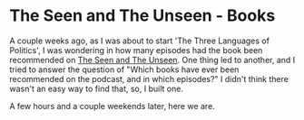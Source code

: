 # The Seen and The Unseen - Books

A couple weeks ago, as I was about to start 'The Three Languages of Politics', I was wondering in how many episodes had the book been recommended on [The Seen and The Unseen](http://seenunseen.in/). One thing led to another, and I tried to answer the question of "Which books have ever been recommended on the podcast, and in which episodes?" I didn't think there wasn't an easy way to find that, so, I built one.

A few hours and a couple weekends later, here we are.
